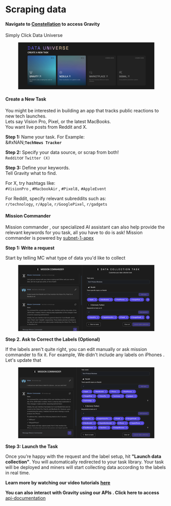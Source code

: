 # Scraping data

#### Navigate to [Constellation](https://app.macrocosmos.ai/mission-command) to access Gravity&#x20;

Simply Click Data Universe

<figure><img src="../../.gitbook/assets/Screenshot 2025-04-03 at 14.45.57.png" alt=""><figcaption></figcaption></figure>

#### **Create a New Task**

You might be interested in building an app that tracks public reactions to new tech launches.\
Lets say Vision Pro, Pixel, or the latest MacBooks.\
You want live posts from Reddit and X.

**Step 1:** Name your task. For Example:\
&#xNAN;**`TechNews Tracker`**

**Step 2:** Specify your data source, or scrap from both!\
`Reddit`or `Twitter (X)`

**Step 3:** Define your keywords.\
Tell Gravity what to find.

For X, try hashtags like:\
`#VisionPro` , `#MacbookAir` , `#Pixel8,` `#AppleEvent`

For Reddit, specify relevant subreddits such as:\
`r/technology`, `r/Apple`, `r/GooglePixel`, `r/gadgets`



#### Mission Commander&#x20;

Mission commander , our specialized AI assistant can also help provide the relevant keywords for you task, all you have to do is ask! Mission commander is powered by [subnet-1-apex](../../subnets/subnet-1-apex/ "mention")



**Step 1: Write a request**&#x20;

Start by telling MC what type of data you'd like to collect&#x20;

<figure><img src="../../.gitbook/assets/Screenshot 2025-04-07 at 17.21.51.png" alt=""><figcaption></figcaption></figure>



**Step 2. Ask to Correct the Labels (Optional)**

If the labels aren't quite right, you can edit manually or ask mission commander to fix it. For example, We didn't include any labels on iPhones . Let's update that

<figure><img src="../../.gitbook/assets/Screenshot 2025-04-07 at 18.00.49.png" alt=""><figcaption></figcaption></figure>

**Step 3: Launch the Task**

Once you’re happy with the request and the label setup, hit **"Launch data collection"**. You will automatically redirected to your task library. Your task will be deployed and miners will start collecting data according to the labels in real time.



**Learn more by watching our video tutorials** [**here**](https://macrocosmosai.substack.com/p/0cb3c240-5f5e-48fb-bd33-17b216ee52d0?postPreview=paid\&updated=2025-04-03T11%3A29%3A18.787Z\&audience=everyone\&free_preview=false\&freemail=true)

**You can also interact with Gravity using our APIs . Click here to access** [api-documentation](../../developers/api-documentation/ "mention")
